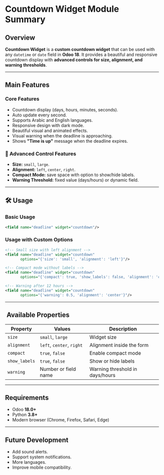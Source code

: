 
#  Countdown Widget Module Summary

##  Overview

**Countdown Widget** is a **custom countdown widget** that can be used with any `datetime` or `date` field in **Odoo 18**.
It provides a beautiful and responsive countdown display with **advanced controls for size, alignment, and warning thresholds**.

---

##  Main Features

###  Core Features

* Countdown display (days, hours, minutes, seconds).
* Auto update every second.
* Supports Arabic and English languages.
* Responsive design with dark mode.
* Beautiful visual and animated effects.
* Visual warning when the deadline is approaching.
* Shows **"Time is up"** message when the deadline expires.

### 🎨 Advanced Control Features

* **Size:** `small`, `large`.
* **Alignment:** `left`, `center`, `right`.
* **Compact Mode:** save space with option to show/hide labels.
* **Warning Threshold:** fixed value (days/hours) or dynamic field.

---

## 🛠 Usage

###  Basic Usage

```xml
<field name="deadline" widget="countdown"/>
```

###  Usage with Custom Options

```xml
<!-- Small size with left alignment -->
<field name="deadline" widget="countdown"
       options="{'size': 'small', 'alignment': 'left'}"/>

<!-- Compact mode without labels -->
<field name="deadline" widget="countdown"
       options="{'compact': true, 'show_labels': false, 'alignment': 'center'}"/>

<!-- Warning after 12 hours -->
<field name="deadline" widget="countdown"
       options="{'warning': 0.5, 'alignment': 'center'}"/>
```

---

## ️ Available Properties

| Property      | Values                    | Description                     |
| ------------- | ------------------------- | ------------------------------- |
| `size`        | `small`, `large`          | Widget size                     |
| `alignment`   | `left`, `center`, `right` | Alignment inside the form       |
| `compact`     | `true`, `false`           | Enable compact mode             |
| `show_labels` | `true`, `false`           | Show or hide labels             |
| `warning`     | Number or field name      | Warning threshold in days/hours |

---

##  Requirements

* Odoo **18.0+**
* Python **3.8+**
* Modern browser (Chrome, Firefox, Safari, Edge)

---

##  Future Development

* Add sound alerts.
* Support system notifications.
* More languages.
* Improve mobile compatibility.


